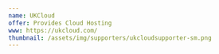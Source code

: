 ```yaml
---
name: UKCloud
offer: Provides Cloud Hosting
www: https://ukcloud.com/
thumbnail: /assets/img/supporters/ukcloudsupporter-sm.png
--- 
```


